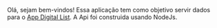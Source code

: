 Olá, sejam bem-vindos! 
Essa aplicação tem como objetivo servir dados para o <a href="https://github.com/jojox369/Digital-List">App Digital List</a>. A Api foi construida usando NodeJs. 

